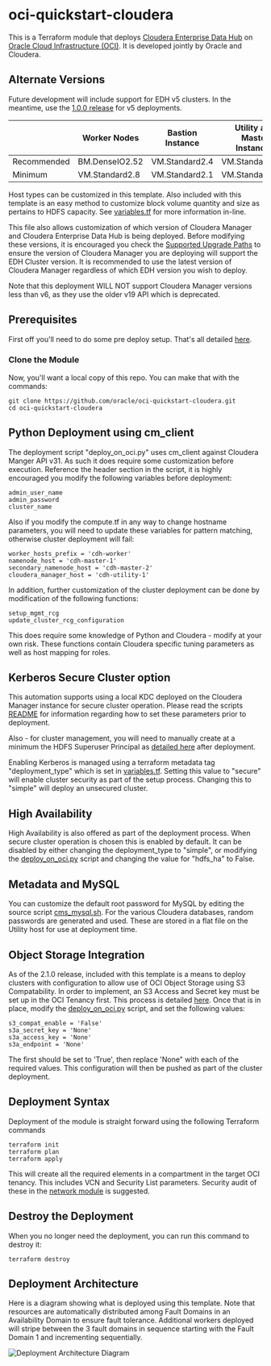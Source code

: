 # oci-quickstart-cloudera
This is a Terraform module that deploys [Cloudera Enterprise Data Hub](https://www.cloudera.com/products/enterprise-data-hub.html) on [Oracle Cloud Infrastructure (OCI)](https://cloud.oracle.com/en_US/cloud-infrastructure).  It is developed jointly by Oracle and Cloudera.

## Alternate Versions
Future development will include support for EDH v5 clusters.  In the meantime, use the [1.0.0 release](https://github.com/oci-quickstart/oci-cloudera/releases/tag/1.0.0) for v5 deployments.

|             | Worker Nodes   | Bastion Instance | Utility and Master Instances |
|-------------|----------------|------------------|------------------------------|
| Recommended | BM.DenseIO2.52 | VM.Standard2.4   | VM.Standard2.16              |
| Minimum     | VM.Standard2.8 | VM.Standard2.1   | VM.Standard2.8               |

Host types can be customized in this template.   Also included with this template is an easy method to customize block volume quantity and size as pertains to HDFS capacity.   See [variables.tf](https://github.com/oracle/oci-quickstart-cloudera/blob/master/terraform/variables.tf#L48-L62)  for more information in-line.

This file also allows customization of which version of Cloudera Manager and Cloudera Enterprise Data Hub is being deployed.  Before modifying these versions, it is encouraged you check the [Supported Upgrade Paths](https://www.cloudera.com/documentation/enterprise/upgrade/topics/ug_upgrade_paths.html) to ensure the version of Cloudera Manager you are deploying will support the EDH Cluster version.  It is recommended to use the latest version of Cloudera Manager regardless of which EDH version you wish to deploy.   

Note that this deployment WILL NOT support Cloudera Manager versions less than v6, as they use the older v19 API which is deprecated.

## Prerequisites
First off you'll need to do some pre deploy setup.  That's all detailed [here](https://github.com/oracle/oci-quickstart-prerequisites).

### Clone the Module
Now, you'll want a local copy of this repo.  You can make that with the commands:

    git clone https://github.com/oracle/oci-quickstart-cloudera.git
    cd oci-quickstart-cloudera

## Python Deployment using cm_client
The deployment script "deploy_on_oci.py" uses cm_client against Cloudera Manger API v31.  As such it does require some customization before execution.  Reference the header section in the script, it is highly encouraged you modify the following variables before deployment:

	admin_user_name
	admin_password
	cluster_name

Also if you modify the compute.tf in any way to change hostname parameters, you will need to update these variables for pattern matching, otherwise cluster deployment will fail:

	worker_hosts_prefix = 'cdh-worker'
	namenode_host = 'cdh-master-1'
	secondary_namenode_host = 'cdh-master-2'
	cloudera_manager_host = 'cdh-utility-1'

In addition, further customization of the cluster deployment can be done by modification of the following functions:

	setup_mgmt_rcg
	update_cluster_rcg_configuration

This does require some knowledge of Python and Cloudera - modify at your own risk.  These functions contain Cloudera specific tuning parameters as well as host mapping for roles.

## Kerberos Secure Cluster option

This automation supports using a local KDC deployed on the Cloudera Manager instance for secure cluster operation.  Please read the scripts [README](https://github.com/oracle/oci-quickstart-cloudera/blob/master/scripts/README.md) for information regarding how to set these parameters prior to deployment.

Also - for cluster management, you will need to manually create at a minimum the HDFS Superuser Principal as [detailed here](https://www.cloudera.com/documentation/enterprise/latest/topics/cm_sg_using_cm_sec_config.html#create-hdfs-superuser) after deployment.

Enabling Kerberos is managed using a terraform metadata tag "deployment_type" which is set in [variables.tf](https://github.com/oracle/oci-quickstart-cloudera/blob/master/terraform/variables.tf#L32).   Setting this value to "secure" will enable cluster security as part of the setup process.  Changing this to "simple" will deploy an unsecured cluster.

## High Availability

High Availability is also offered as part of the deployment process.  When secure cluster operation is chosen this is enabled by default.  It can be disabled by either changing the deployment_type to "simple", or modifying the [deploy_on_oci.py](https://github.com/oracle/oci-quickstart-cloudera/blob/master/scripts/deploy_on_oci.py#L60) script and changing the value for "hdfs_ha" to False.

## Metadata and MySQL

You can customize the default root password for MySQL by editing the source script [cms_mysql.sh](https://github.com/oracle/oci-quickstart-cloudera/blob/master/scripts/cms_mysql.sh#L188).  For the various Cloudera databases, random passwords are generated and used.  These are stored in a flat file on the Utility host for use at deployment time.

## Object Storage Integration
As of the 2.1.0 release, included with this template is a means to deploy clusters with configuration to allow use of OCI Object Storage using S3 Compatability.  In order to implement, an S3 Access and Secret key must be set up in the OCI Tenancy first.  This process is detailed [here](https://docs.cloud.oracle.com/iaas/Content/Identity/Tasks/managingcredentials.htm#Working2).  Once that is in place, modify the [deploy_on_oci.py](https://github.com/oracle/oci-quickstart-cloudera/blob/master/scripts/deploy_on_oci.py#L101-L108) script, and set the following values:

	s3_compat_enable = 'False'
	s3a_secret_key = 'None'
	s3a_access_key = 'None'
	s3a_endpoint = 'None'	

The first should be set to 'True', then replace 'None" with each of the required values.   This configuration will then be pushed as part of the cluster deployment.

## Deployment Syntax
Deployment of the module is straight forward using the following Terraform commands

	terraform init
	terraform plan
	terraform apply

This will create all the required elements in a compartment in the target OCI tenancy.  This includes VCN and Security List parameters.  Security audit of these in the [network module](https://github.com/oracle/oci-quickstart-cloudera/blob/master/terraform/modules/network/main.tf) is suggested.

## Destroy the Deployment

When you no longer need the deployment, you can run this command to destroy it:

	terraform destroy

## Deployment Architecture

Here is a diagram showing what is deployed using this template.   Note that resources are automatically distributed among Fault Domains in an Availability Domain to ensure fault tolerance.   Additional workers deployed will stripe between the 3 fault domains in sequence starting with the Fault Domain 1 and incrementing sequentially.

![Deployment Architecture Diagram](https://github.com/oracle/oci-quickstart-cloudera/blob/master/images/deployment_architecture.png)

